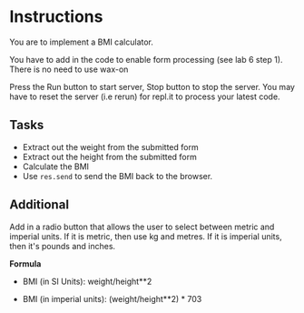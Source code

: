 # Instructions
You are to implement a BMI calculator.

You have to add in the code to enable form processing (see lab 6 step 1).
There is no need to use wax-on

Press the Run button to start server, Stop button to stop the server. You may have to reset the server (i.e rerun) for repl.it to process your latest code.

## Tasks
- Extract out the weight from the submitted form
- Extract out the height from the submitted form
- Calculate the BMI
- Use `res.send` to send the BMI back to the browser.

## Additional
Add in a radio button that allows the user to select between metric and imperial units. If it is metric, then use kg and metres. If it is imperial units, then it's pounds and inches. 

**Formula**

- BMI (in SI Units): weight/height**2

- BMI (in imperial units):  (weight/height**2) * 703
